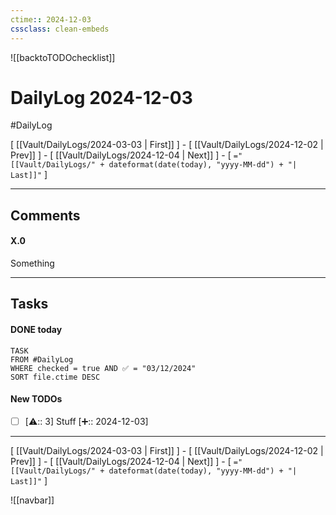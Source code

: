 ```yaml
---
ctime:: 2024-12-03
cssclass: clean-embeds
---
```

![[backtoTODOchecklist]]
# DailyLog 2024-12-03

#DailyLog

\[ [[Vault/DailyLogs/2024-03-03 | First]] \] - \[ [[Vault/DailyLogs/2024-12-02 | Prev]] \] - \[ [[Vault/DailyLogs/2024-12-04 | Next]] \] - \[ `="[[Vault/DailyLogs/" + dateformat(date(today), "yyyy-MM-dd") + "| Last]]"` \]

---

## Comments

#### X.0

Something



---

## Tasks
#### DONE today
```dataview
TASK
FROM #DailyLog
WHERE checked = true AND ✅ = "03/12/2024"
SORT file.ctime DESC
```


#### New TODOs
- [ ] [⚠️:: 3] Stuff [➕:: 2024-12-03]



---

\[ [[Vault/DailyLogs/2024-03-03 | First]] \] - \[ [[Vault/DailyLogs/2024-12-02 | Prev]] \] - \[ [[Vault/DailyLogs/2024-12-04 | Next]] \] - \[ `="[[Vault/DailyLogs/" + dateformat(date(today), "yyyy-MM-dd") + "| Last]]"` \]

![[navbar]]



